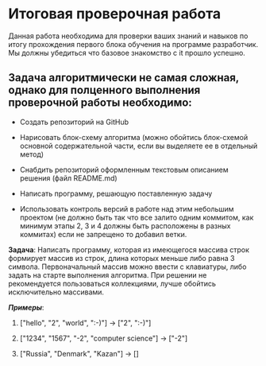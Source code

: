 # Итоговая проверочная работа #

Данная работа необходима для проверки ваших знаний и навыков по итогу прохождения первого блока обучения на программе разработчик. Мы должны убедиться что базовое знакомство с it прошло успешно.

## Задача алгоритмически не самая сложная, однако для полценного выполнения проверочной работы необходимо: ##

* Создать репозиторий на GitHub

* Нарисовать блок-схему алгоритма (можно обойтись блок-схемой основной содержательной части, если вы выделяете ее в отдельный метод)

* Снабдить репозиторий оформленным текстовым описанием решения (файл README.md)

* Написать программу, решающую поставленную задачу

* Использовать контроль версий в работе над этим небольшим проектом (не должно быть так что все залито одним коммитом, как минимум этапы 2, 3 и 4 должны быть расположены в разных коммитах) если не запрещено то добавил ветки.

**Задача**: Написать программу, которая из имеющегося массива строк формирует массив из строк, длина которых меньше либо равна 3 символа. Первоначальный массив можно ввести с клавиатуры, либо задать на старте выполнения алгоритма. При решении не рекомендуется пользоваться коллекциями, лучше обойтись исключительно массивами.

***Примеры***:

1. ["hello", "2", "world", ":-)"] -> ["2", ":-)"]

2. ["1234", "1567", "-2", "computer science"] -> ["-2"]

3. ["Russia", "Denmark", "Kazan"] -> []